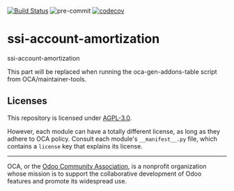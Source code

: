 [![Build Status](https://travis-ci.com/open-synergy/ssi-account-amortization.svg?branch=14.0)](https://travis-ci.com/open-synergy/ssi-account-amortization)
![pre-commit](https://github.com/open-synergy/ssi-account-amortization/actions/workflows/pre-commit.yml/badge.svg)
[![codecov](https://codecov.io/gh/open-synergy/ssi-account-amortization/branch/14.0/graph/badge.svg)](https://codecov.io/gh/open-synergy/ssi-account-amortization)

<!-- /!\ do not modify above this line -->

# ssi-account-amortization

ssi-account-amortization

<!-- /!\ do not modify below this line -->

<!-- prettier-ignore-start -->

[//]: # (addons)

This part will be replaced when running the oca-gen-addons-table script from OCA/maintainer-tools.

[//]: # (end addons)

<!-- prettier-ignore-end -->

## Licenses

This repository is licensed under [AGPL-3.0](LICENSE).

However, each module can have a totally different license, as long as they adhere to OCA
policy. Consult each module's `__manifest__.py` file, which contains a `license` key
that explains its license.

----

OCA, or the [Odoo Community Association](http://odoo-community.org/), is a nonprofit
organization whose mission is to support the collaborative development of Odoo features
and promote its widespread use.
